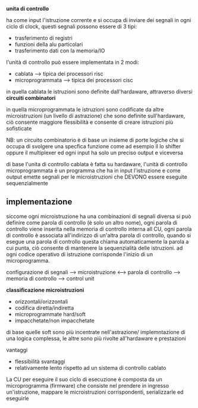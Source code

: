 **unita di controllo**

ha come input l'istruzione corrente e si occupa di inviare dei segnali in ogni ciclo di clock, questi segnali possono essere di 3 tipi:
- trasferimento di registri
- funzioni della alu particolari
- trasferimento dati con la memoria/IO

l'unità di controllo può essere implementata in 2 modi:
* cablata --> tipica dei processori risc
* microprogrammata --> tipica dei processori cisc

in quella cablata le istruzioni sono definite dall'hardaware, attraverso diversi **circuiti combinatori**

in quella microprogrammata le istruzioni sono codificate da altre microistruzioni (un livello di astrazione) che sono definite sull'hardaware, ciò consente maggiore flessibilità e consente di creare istruzioni più sofisticate

NB: un circuito combinatorio è di base un insieme di porte logiche che si occupa di svolgere una specfica funzione come ad esempio il lo shifter oppure il multiplexer ed ogni input ha solo un preciso output e viceversa

di base l'unita di controllo cablata è fatta su hardaware, l'unità di controllo microprogrammata è un programma che ha in input l'istruzione e come output emette segnali per le microistruzioni che DEVONO essere eseguite sequenzialmente

## implementazione

siccome ogni microistruzione ha una combinazioni di segnali diversa si può definire come parola di controllo (è solo un altro nome), ogni parola di controllo viene inserita nella memoria di controllo interna all CU, ogni parola di controllo è associata all'indirizzo di un'altra parola di controllo, quando si esegue una parola di controllo questa chiama automaticamente la parola a cui punta, ciò consente di mantenere la sequenzialità delle istruzioni.
ad ogni codice operativo di istruzione corrisponde l'inizio di un microprogramma.

configurazione di segnali --> microistruzione <--> parola di controllo --> memoria di controllo --> control unit

**classificazione microistruzioni**
* orizzontali/orizzontali
* codifica diretta/indiretta
* microprogrammate hard/soft
* impacchetate/non impacchetate

di base quelle soft sono più incentrate nell'astrazione/ implemntazione di una logica complessa, le altre sono più rivolte all'hardaware e prestazioni

vantaggi
* flessibilità
svantaggi
* relativamente lento rispetto ad un sistema di controllo cablato



La CU per eseguire il suo ciclo di esecuzione è composta da un microprogramma (firmware) che consiste nel prendere in ingresso un'istruzione, mappare le microistruzioni corrispondenti, serializzarle ed eseguirle
